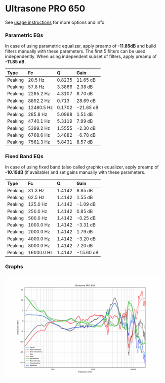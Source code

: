 # Ultrasone PRO 650
See [usage instructions](https://github.com/jaakkopasanen/AutoEq#usage) for more options and info.

### Parametric EQs
In case of using parametric equalizer, apply preamp of **-11.85dB** and build filters manually
with these parameters. The first 5 filters can be used independently.
When using independent subset of filters, apply preamp of **-11.85 dB**.

| Type    | Fc         |      Q | Gain      |
|:--------|:-----------|:-------|:----------|
| Peaking | 20.5 Hz    | 0.8235 | 11.65 dB  |
| Peaking | 57.8 Hz    | 3.3866 | 2.38 dB   |
| Peaking | 2285.2 Hz  | 4.3107 | 8.70 dB   |
| Peaking | 8892.2 Hz  | 0.713  | 28.69 dB  |
| Peaking | 12480.5 Hz | 0.1702 | -21.65 dB |
| Peaking | 285.8 Hz   | 5.0998 | 1.51 dB   |
| Peaking | 4740.1 Hz  | 5.3119 | 7.99 dB   |
| Peaking | 5399.2 Hz  | 1.5555 | -2.30 dB  |
| Peaking | 6768.6 Hz  | 3.4882 | -6.78 dB  |
| Peaking | 7561.3 Hz  | 5.8431 | 8.57 dB   |

### Fixed Band EQs
In case of using fixed band (also called graphic) equalizer, apply preamp of **-10.19dB**
(if available) and set gains manually with these parameters.

| Type    | Fc         |      Q | Gain      |
|:--------|:-----------|:-------|:----------|
| Peaking | 31.3 Hz    | 1.4142 | 9.85 dB   |
| Peaking | 62.5 Hz    | 1.4142 | 1.55 dB   |
| Peaking | 125.0 Hz   | 1.4142 | -1.09 dB  |
| Peaking | 250.0 Hz   | 1.4142 | 0.85 dB   |
| Peaking | 500.0 Hz   | 1.4142 | -0.25 dB  |
| Peaking | 1000.0 Hz  | 1.4142 | -3.31 dB  |
| Peaking | 2000.0 Hz  | 1.4142 | 1.79 dB   |
| Peaking | 4000.0 Hz  | 1.4142 | -3.20 dB  |
| Peaking | 8000.0 Hz  | 1.4142 | 7.20 dB   |
| Peaking | 16000.0 Hz | 1.4142 | -15.60 dB |

### Graphs
![](./Ultrasone%20PRO%20650.png)